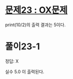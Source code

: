 # [문제23 : OX문제](https://www.notion.so/23-OX-5f593306a9724c3e909e9218e4eac915)

print(10/2)의 출력 결과는 5이다.

# 풀이23-1

정답: X

실수 5.0 이 출력된다.